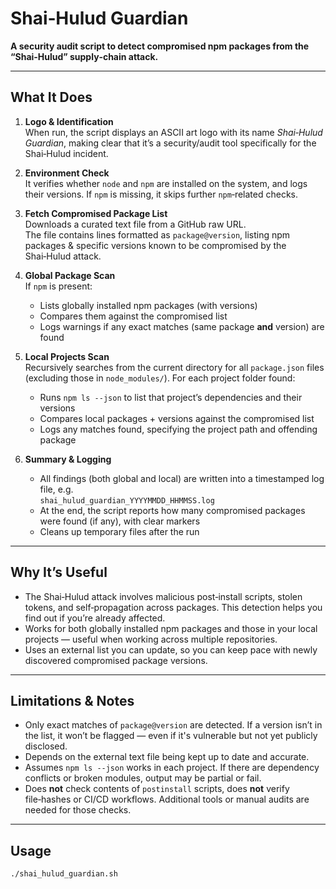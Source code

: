 # Shai‑Hulud Guardian

**A security audit script to detect compromised npm packages from the “Shai‑Hulud” supply‑chain attack.**

---

## What It Does

1. **Logo & Identification**  
   When run, the script displays an ASCII art logo with its name *Shai‑Hulud Guardian*, making clear that it’s a security/audit tool specifically for the Shai‑Hulud incident.

2. **Environment Check**  
   It verifies whether `node` and `npm` are installed on the system, and logs their versions. If `npm` is missing, it skips further `npm`‑related checks.

3. **Fetch Compromised Package List**  
   Downloads a curated text file from a GitHub raw URL.  
   The file contains lines formatted as `package@version`, listing npm packages & specific versions known to be compromised by the Shai‑Hulud attack.

4. **Global Package Scan**  
   If `npm` is present:  
   - Lists globally installed npm packages (with versions)  
   - Compares them against the compromised list  
   - Logs warnings if any exact matches (same package **and** version) are found

5. **Local Projects Scan**  
   Recursively searches from the current directory for all `package.json` files (excluding those in `node_modules/`). For each project folder found:  
   - Runs `npm ls --json` to list that project’s dependencies and their versions  
   - Compares local packages + versions against the compromised list  
   - Logs any matches found, specifying the project path and offending package

6. **Summary & Logging**  
   - All findings (both global and local) are written into a timestamped log file, e.g.  
     `shai_hulud_guardian_YYYYMMDD_HHMMSS.log`  
   - At the end, the script reports how many compromised packages were found (if any), with clear markers  
   - Cleans up temporary files after the run

---

## Why It’s Useful

- The Shai‑Hulud attack involves malicious post‑install scripts, stolen tokens, and self‑propagation across packages. This detection helps you find out if you’re already affected.  
- Works for both globally installed npm packages and those in your local projects — useful when working across multiple repositories.  
- Uses an external list you can update, so you can keep pace with newly discovered compromised package versions.

---

## Limitations & Notes

- Only exact matches of `package@version` are detected. If a version isn’t in the list, it won’t be flagged — even if it's vulnerable but not yet publicly disclosed.  
- Depends on the external text file being kept up to date and accurate.  
- Assumes `npm ls --json` works in each project. If there are dependency conflicts or broken modules, output may be partial or fail.  
- Does **not** check contents of `postinstall` scripts, does **not** verify file‑hashes or CI/CD workflows. Additional tools or manual audits are needed for those checks.

---

## Usage

```bash
./shai_hulud_guardian.sh
